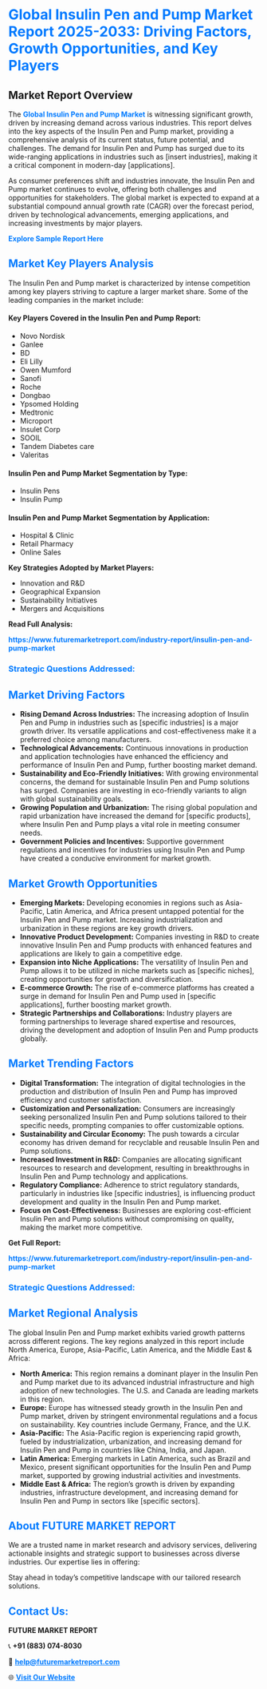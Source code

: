 <h1 style="color: #007BFF;">Global Insulin Pen and Pump Market Report 2025-2033: Driving Factors, Growth Opportunities, and Key Players</h1>

<section id="overview">
<h2>Market Report Overview</h2>
<p>The <a href="https://www.futuremarketreport.com/industry-report/insulin-pen-and-pump-market" style="color: #007BFF; text-decoration: none;"><strong>Global Insulin Pen and Pump Market</strong></a> is witnessing significant growth, driven by increasing demand across various industries. This report delves into the key aspects of the Insulin Pen and Pump market, providing a comprehensive analysis of its current status, future potential, and challenges. The demand for Insulin Pen and Pump has surged due to its wide-ranging applications in industries such as [insert industries], making it a critical component in modern-day [applications].</p>
<p>As consumer preferences shift and industries innovate, the Insulin Pen and Pump market continues to evolve, offering both challenges and opportunities for stakeholders. The global market is expected to expand at a substantial compound annual growth rate (CAGR) over the forecast period, driven by technological advancements, emerging applications, and increasing investments by major players.</p>
</section>

<section id="overview">
<p><a href="https://www.futuremarketreport.com/request-sample/reportId=79678" style="color: #007BFF; text-decoration: none;"><strong>Explore Sample Report Here</strong></a></p>
</section>

<section id="key-players">
<h2 style="color: #007BFF;">Market Key Players Analysis</h2>
<p>The Insulin Pen and Pump market is characterized by intense competition among key players striving to capture a larger market share. Some of the leading companies in the market include:</p>
<h4>Key Players Covered in the Insulin Pen and Pump Report:</h4>
<ul><li>Novo Nordisk</li><li>Ganlee</li><li>BD</li><li>Eli Lilly</li><li>Owen Mumford</li><li>Sanofi</li><li>Roche</li><li>Dongbao</li><li>Ypsomed Holding</li><li>Medtronic</li><li>Microport</li><li>Insulet Corp</li><li>SOOIL</li><li>Tandem Diabetes care</li><li>Valeritas</li></ul>
<h4>Insulin Pen and Pump Market Segmentation by Type:</h4>
<ul><li>Insulin Pens</li><li>Insulin Pump</li></ul>

<h4>Insulin Pen and Pump Market Segmentation by Application:</h4>
<ul><li>Hospital &amp; Clinic</li><li>Retail Pharmacy</li><li>Online Sales</li></ul>
<p><strong>Key Strategies Adopted by Market Players:</strong></p>
<ul>
<li>Innovation and R&D</li>
<li>Geographical Expansion</li>
<li>Sustainability Initiatives</li>
<li>Mergers and Acquisitions</li>
</ul>
</section>

<section>
<p><strong>Read Full Analysis: </strong></p><a href="https://www.futuremarketreport.com/industry-report/insulin-pen-and-pump-market" style="color: #007BFF; text-decoration: none;"><strong>https://www.futuremarketreport.com/industry-report/insulin-pen-and-pump-market</strong></a>
<h3 style="color: #007BFF;">Strategic Questions Addressed:</h3>
</section>

<section id="driving-factors">
<h2 style="color: #007BFF;">Market Driving Factors</h2>
<ul>
<li><strong>Rising Demand Across Industries:</strong> The increasing adoption of Insulin Pen and Pump in industries such as [specific industries] is a major growth driver. Its versatile applications and cost-effectiveness make it a preferred choice among manufacturers.</li>
<li><strong>Technological Advancements:</strong> Continuous innovations in production and application technologies have enhanced the efficiency and performance of Insulin Pen and Pump, further boosting market demand.</li>
<li><strong>Sustainability and Eco-Friendly Initiatives:</strong> With growing environmental concerns, the demand for sustainable Insulin Pen and Pump solutions has surged. Companies are investing in eco-friendly variants to align with global sustainability goals.</li>
<li><strong>Growing Population and Urbanization:</strong> The rising global population and rapid urbanization have increased the demand for [specific products], where Insulin Pen and Pump plays a vital role in meeting consumer needs.</li>
<li><strong>Government Policies and Incentives:</strong> Supportive government regulations and incentives for industries using Insulin Pen and Pump have created a conducive environment for market growth.</li>
</ul>
</section>

<section id="growth-opportunities">
<h2 style="color: #007BFF;">Market Growth Opportunities</h2>
<ul>
<li><strong>Emerging Markets:</strong> Developing economies in regions such as Asia-Pacific, Latin America, and Africa present untapped potential for the Insulin Pen and Pump market. Increasing industrialization and urbanization in these regions are key growth drivers.</li>
<li><strong>Innovative Product Development:</strong> Companies investing in R&D to create innovative Insulin Pen and Pump products with enhanced features and applications are likely to gain a competitive edge.</li>
<li><strong>Expansion into Niche Applications:</strong> The versatility of Insulin Pen and Pump allows it to be utilized in niche markets such as [specific niches], creating opportunities for growth and diversification.</li>
<li><strong>E-commerce Growth:</strong> The rise of e-commerce platforms has created a surge in demand for Insulin Pen and Pump used in [specific applications], further boosting market growth.</li>
<li><strong>Strategic Partnerships and Collaborations:</strong> Industry players are forming partnerships to leverage shared expertise and resources, driving the development and adoption of Insulin Pen and Pump products globally.</li>
</ul>
</section>

<section id="trending-factors">
<h2 style="color: #007BFF;">Market Trending Factors</h2>
<ul>
<li><strong>Digital Transformation:</strong> The integration of digital technologies in the production and distribution of Insulin Pen and Pump has improved efficiency and customer satisfaction.</li>
<li><strong>Customization and Personalization:</strong> Consumers are increasingly seeking personalized Insulin Pen and Pump solutions tailored to their specific needs, prompting companies to offer customizable options.</li>
<li><strong>Sustainability and Circular Economy:</strong> The push towards a circular economy has driven demand for recyclable and reusable Insulin Pen and Pump solutions.</li>
<li><strong>Increased Investment in R&D:</strong> Companies are allocating significant resources to research and development, resulting in breakthroughs in Insulin Pen and Pump technology and applications.</li>
<li><strong>Regulatory Compliance:</strong> Adherence to strict regulatory standards, particularly in industries like [specific industries], is influencing product development and quality in the Insulin Pen and Pump market.</li>
<li><strong>Focus on Cost-Effectiveness:</strong> Businesses are exploring cost-efficient Insulin Pen and Pump solutions without compromising on quality, making the market more competitive.</li>
</ul>
</section>

<section>
<p><strong>Get Full Report: </strong></p><a href="https://www.futuremarketreport.com/industry-report/insulin-pen-and-pump-market" style="color: #007BFF; text-decoration: none;"><strong>https://www.futuremarketreport.com/industry-report/insulin-pen-and-pump-market</strong></a>
<h3 style="color: #007BFF;">Strategic Questions Addressed:</h3>
</section>


<section id="regional-analysis">
<h2 style="color: #007BFF;">Market Regional Analysis</h2>
<p>The global Insulin Pen and Pump market exhibits varied growth patterns across different regions. The key regions analyzed in this report include North America, Europe, Asia-Pacific, Latin America, and the Middle East & Africa:</p>
<ul>
<li><strong>North America:</strong> This region remains a dominant player in the Insulin Pen and Pump market due to its advanced industrial infrastructure and high adoption of new technologies. The U.S. and Canada are leading markets in this region.</li>
<li><strong>Europe:</strong> Europe has witnessed steady growth in the Insulin Pen and Pump market, driven by stringent environmental regulations and a focus on sustainability. Key countries include Germany, France, and the U.K.</li>
<li><strong>Asia-Pacific:</strong> The Asia-Pacific region is experiencing rapid growth, fueled by industrialization, urbanization, and increasing demand for Insulin Pen and Pump in countries like China, India, and Japan.</li>
<li><strong>Latin America:</strong> Emerging markets in Latin America, such as Brazil and Mexico, present significant opportunities for the Insulin Pen and Pump market, supported by growing industrial activities and investments.</li>
<li><strong>Middle East & Africa:</strong> The region’s growth is driven by expanding industries, infrastructure development, and increasing demand for Insulin Pen and Pump in sectors like [specific sectors].</li>
</ul>
</section>

<footer>
<h2 style="color: #007BFF;">About FUTURE MARKET REPORT</h2>
<p>We are a trusted name in market research and advisory services, delivering actionable insights and strategic support to businesses across diverse industries. Our expertise lies in offering:</p>

<p>Stay ahead in today’s competitive landscape with our tailored research solutions.</p>

<h2 style="color: #007BFF;">Contact Us:</h2>
<p><strong>FUTURE MARKET REPORT</strong></p>
<p>📞 <strong>+91 (883) 074-8030</strong></p>
<p>📧 <strong><a href="mailto:help@futuremarketreport.com" style="color: #007BFF;">help@futuremarketreport.com</a></strong></p>
<p>🌐 <strong><a href="https://www.futuremarketreport.com/" style="color: #007BFF;">Visit Our Website</a></strong></p>
</footer>